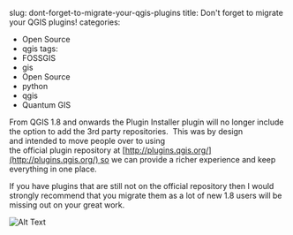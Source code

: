 slug: dont-forget-to-migrate-your-qgis-plugins
title: Don't forget to migrate your QGIS plugins!
categories:
- Open Source
- qgis
tags:
- FOSSGIS
- gis
- Open Source
- python
- qgis
- Quantum GIS

From QGIS 1.8 and onwards the Plugin Installer plugin will no longer include the option to add the 3rd party repositories.  This was by design and intended to move people over to using the official plugin repository at [http://plugins.qgis.org/](http://plugins.qgis.org/) so we can provide a richer experience and keep everything in one place.

If you have plugins that are still not on the official repository then I would strongly recommend that you migrate them as a lot of new 1.8 users will be missing out on your great work.

![Alt Text](/images/http://woostuff.files.wordpress.com/2012/08/migrate.jpg)
